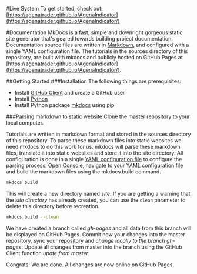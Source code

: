 
#Live System
To get started, check out: [https://agenatrader.github.io/AgenaIndicator](https://agenatrader.github.io/AgenaIndicator/)

#Documentation
MkDocs is a fast, simple and downright gorgeous static site generator that's geared towards building project documentation.
Documentation source files are written in [Markdown](https://guides.github.com/features/mastering-markdown/), and configured with a single YAML configuration file.
The tutorials in the sources directory of this repository, are built with mkdocs and publicly hosted on GitHub Pages at [https://agenatrader.github.io/AgenaIndicator](https://agenatrader.github.io/AgenaIndicator/).

##Getting Started
###Installation
The following things are prerequisites:
* Install [GitHub Client](https://desktop.github.com) and create a GitHub user
* Install [Python](https://www.python.org/downloads/)
* Install Python package [mkdocs](http://www.mkdocs.org) using pip

###Parsing markdown to static website
Clone the master repository to your local computer.

Tutorials are written in markdown format and stored in the sources directory of this repository.
To parse these markdown files into static websites we need mkdocs to do this work for us. mkdocs will parse these markdown files, translate it into static websites and store it into the site directory.
All configuration is done in a single [YAML configuration file](mkdocs.yml) to configure the parsing process.
Open Console, navigate to your YAML configuration file and build the markdown files using the mkdocs build command.
```bash
mkdocs build
```
This will create a new directory named *site*.
If you are getting a warning that the *site directory* has already created, you can use the `clean` parameter to delete this directory before recreation.
```bash
mkdocs build --clean
```
We have created a branch called *gh-pages* and all data from this branch will be displayed on GitHub Pages.
Commit now your changes into the master repository, sync your repository and *change locally to the branch gh-pages*. Update all changes from master into the branch using the GitHub Client function *upate from master*.

Congrats! We are done. All changes are now online on GitHub Pages.
